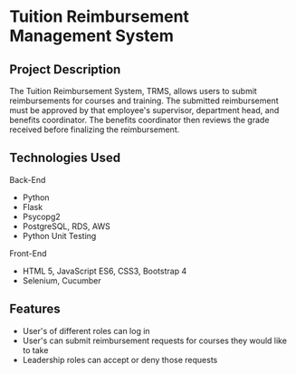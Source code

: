 # Tuition Reimbursement Management System

## Project Description

The Tuition Reimbursement System, TRMS, allows users to submit reimbursements for courses and training. The submitted reimbursement must be approved by that employee's supervisor, department head, and benefits coordinator. The benefits coordinator then reviews the grade received before finalizing the reimbursement.

## Technologies Used

Back-End

- Python
- Flask
- Psycopg2
- PostgreSQL, RDS, AWS
- Python Unit Testing

Front-End

- HTML 5, JavaScript ES6, CSS3, Bootstrap 4
- Selenium, Cucumber

## Features

- User's of different roles can log in
- User's can submit reimbursement requests for courses they would like to take
- Leadership roles can accept or deny those requests
